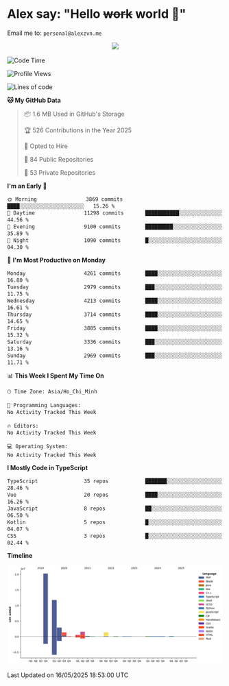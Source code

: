 # Alex say: "Hello ~~work~~ world 🐾"
Email me to: `personal@alexzvn.me`


<p align=center>
  <a href="https://skillicons.dev">
    <img src="https://skillicons.dev/icons?i=ts,js,php,nodejs,bun,vue,nuxt,react,svelte,tauri,laravel,rust,mongodb,docker,electron,redis,rabbitmq,tailwind,git,cloudflare,elysia,mysql,nginx,rollupjs,sentry,ubuntu,yarn,html,css,vite" />
  </a>
</p>

<!--START_SECTION:waka-->
![Code Time](http://img.shields.io/badge/Code%20Time-1%2C066%20hrs%2055%20mins-blue)

![Profile Views](http://img.shields.io/badge/Profile%20Views-0-blue)

![Lines of code](https://img.shields.io/badge/From%20Hello%20World%20I%27ve%20Written-40.7%20million%20lines%20of%20code-blue)

**🐱 My GitHub Data** 

> 📦 1.6 MB Used in GitHub's Storage 
 > 
> 🏆 526 Contributions in the Year 2025
 > 
> 💼 Opted to Hire
 > 
> 📜 84 Public Repositories 
 > 
> 🔑 53 Private Repositories 
 > 
**I'm an Early 🐤** 

```text
🌞 Morning                3869 commits        ████░░░░░░░░░░░░░░░░░░░░░   15.26 % 
🌆 Daytime                11298 commits       ███████████░░░░░░░░░░░░░░   44.56 % 
🌃 Evening                9100 commits        █████████░░░░░░░░░░░░░░░░   35.89 % 
🌙 Night                  1090 commits        █░░░░░░░░░░░░░░░░░░░░░░░░   04.30 % 
```
📅 **I'm Most Productive on Monday** 

```text
Monday                   4261 commits        ████░░░░░░░░░░░░░░░░░░░░░   16.80 % 
Tuesday                  2979 commits        ███░░░░░░░░░░░░░░░░░░░░░░   11.75 % 
Wednesday                4213 commits        ████░░░░░░░░░░░░░░░░░░░░░   16.61 % 
Thursday                 3714 commits        ████░░░░░░░░░░░░░░░░░░░░░   14.65 % 
Friday                   3885 commits        ████░░░░░░░░░░░░░░░░░░░░░   15.32 % 
Saturday                 3336 commits        ███░░░░░░░░░░░░░░░░░░░░░░   13.16 % 
Sunday                   2969 commits        ███░░░░░░░░░░░░░░░░░░░░░░   11.71 % 
```


📊 **This Week I Spent My Time On** 

```text
🕑︎ Time Zone: Asia/Ho_Chi_Minh

💬 Programming Languages: 
No Activity Tracked This Week

🔥 Editors: 
No Activity Tracked This Week

💻 Operating System: 
No Activity Tracked This Week
```

**I Mostly Code in TypeScript** 

```text
TypeScript               35 repos            ███████░░░░░░░░░░░░░░░░░░   28.46 % 
Vue                      20 repos            ████░░░░░░░░░░░░░░░░░░░░░   16.26 % 
JavaScript               8 repos             ██░░░░░░░░░░░░░░░░░░░░░░░   06.50 % 
Kotlin                   5 repos             █░░░░░░░░░░░░░░░░░░░░░░░░   04.07 % 
CSS                      3 repos             █░░░░░░░░░░░░░░░░░░░░░░░░   02.44 % 
```



**Timeline**

![Lines of Code chart](https://raw.githubusercontent.com/alexzvn/alexzvn/main/assets/bar_graph.png)


 Last Updated on 16/05/2025 18:53:00 UTC
<!--END_SECTION:waka-->
